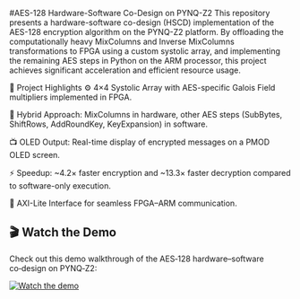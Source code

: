 #AES-128 Hardware-Software Co-Design on PYNQ-Z2
This repository presents a hardware-software co-design (HSCD) implementation of the AES-128 encryption algorithm on the PYNQ-Z2 platform. By offloading the computationally heavy MixColumns and Inverse MixColumns transformations to FPGA using a custom systolic array, and implementing the remaining AES steps in Python on the ARM processor, this project achieves significant acceleration and efficient resource usage.

🚀 Project Highlights
⚙️ 4×4 Systolic Array with AES-specific Galois Field multipliers implemented in FPGA.

🧠 Hybrid Approach: MixColumns in hardware, other AES steps (SubBytes, ShiftRows, AddRoundKey, KeyExpansion) in software.

📺 OLED Output: Real-time display of encrypted messages on a PMOD OLED screen.

⚡ Speedup: ~4.2× faster encryption and ~13.3× faster decryption compared to software-only execution.

📡 AXI-Lite Interface for seamless FPGA–ARM communication.

## 🎬 Watch the Demo

Check out this demo walkthrough of the AES‑128 hardware–software co‑design on PYNQ‑Z2:

[![Watch the demo](https://img.youtube.com/vi/bTiKk6Puxxo/0.jpg)](https://www.youtube.com/watch?v=bTiKk6Puxxo)
